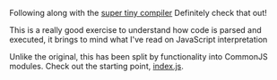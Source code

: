 Following along with the [super tiny compiler](https://github.com/jamiebuilds/the-super-tiny-compiler)
Definitely check that out!

This is a really good exercise to understand how code is parsed and executed,
it brings to mind what I've read on JavaScript interpretation

Unlike the original, this has been split by functionality into CommonJS modules.
Check out the starting point, [index.js](index.js).
